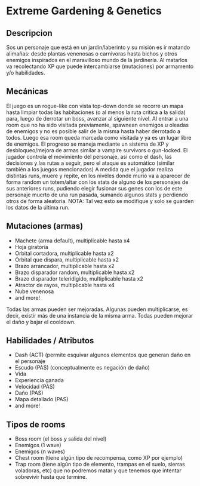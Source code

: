 # Extreme Gardening & Genetics 

## Descripcion

Sos un personaje que está en un jardín/laberinto y su misión es ir matando alimañas: desde plantas venenosas o carnivoras hasta bichos y otros enemigos inspirados en el maravilloso mundo de la jardinería.
Al matarlos va recolectando XP que puede intercambiarse (mutaciones) por armamento y/o habilidades.

## Mecánicas
El juego es un rogue-like con vista top-down donde se recorre un mapa hasta limpiar todas las habitaciones (o al menos la ruta critica a la salida) para, luego de derrotar un boss, avanzar al siguiente nivel. 
Al entrar a una room que no ha sido visitada previamente, spawnean enemigos u oleadas de enemigos y no es posible salir de la misma hasta haber derrotado a todos. Luego esa room queda marcada como visitada y ya es un lugar libre de enemigos.
El progreso se maneja mediante un sistema de XP y desbloqueo/mejora de armas similar a vampire survivors o gun-locked. El jugador controla el movimiento del personaje, así como el dash, las decisiones y las rutas a seguir, pero el ataque es automático (similar también a los juegos mencionados)
A medida que el jugador realiza distintas runs, muere y repite, en los niveles donde murió va a aparecer de forma random un totem/altar con los stats de alguno de los personajes de sus anteriores runs, pudiendo elegir fusionar sus genes con los de este personaje muerto de una run pasada, sumando algunos stats y perdiendo otros de forma aleatoria. NOTA: Tal vez esto se modifique y solo se guarden los datos de la última run.

## Mutaciones (armas)

- Machete (arma default), multiplicable hasta x4
- Hoja giratoria
- Orbital cortadora, multiplicable hasta x2
- Orbital que dispara, multiplicable hasta x2
- Brazo arrancador, multiplicable hasta x2
- Brazo disparador random, multiplicable hasta x2
- Brazo disparador teleridigido, multiplicable hasta x2
- Atractor de rayos, multiplicable hasta x4
- Nube venenosa
- and more!


Todas las armas pueden ser mejoradas. Algunas pueden multiplicarse, es decir, existir más de una instancia de la misma arma. 
Todas pueden mejorar el daño y bajar el cooldown.

## Habilidades / Atributos

- Dash (ACT) (permite esquivar algunos elementos que generan daño en el personaje
- Escudo (PAS) (conceptualmente es negación de daño)
- Vida
- Experiencia ganada
- Velocidad (PAS)
- Daño (PAS)
- Mapa detallado (PAS)
- and more!

## Tipos de rooms

- Boss room (el boss y salida del nivel)
- Enemigos (1 wave)
- Enemigos (n waves)
- Chest room (tiene algún tipo de recompensa, como XP por ejemplo)
- Trap room (tiene algún tipo de elemento, trampas en el suelo, sierras voladoras, etc) que no podremos matar y que tenemos que intentar sobrevivir hasta que termine.



